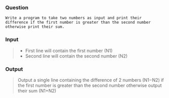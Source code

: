 ### Question
    Write a program to take two numbers as input and print their difference if the first number is greater than the second number otherwise print their sum.

### Input
>- First line will contain the first number (N1)
>- Second line will contain the second number (N2)

### Output
>Output a single line containing the difference of 2 numbers (N1−N2) if the first number is greater than the second number otherwise output their sum (N1+N2)